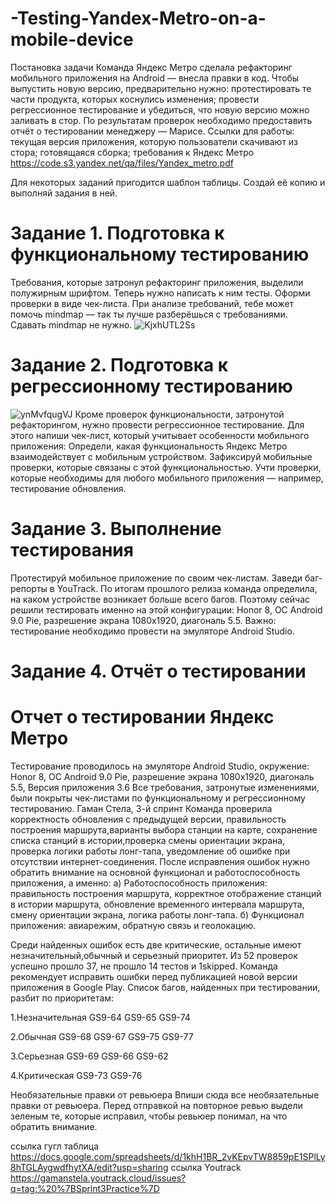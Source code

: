 # -Testing-Yandex-Metro-on-a-mobile-device
Постановка задачи
Команда Яндекс Метро сделала рефакторинг мобильного приложения на Android — внесла правки в код. Чтобы выпустить новую версию, предварительно нужно: 
протестировать те части продукта, которых коснулись изменения;
провести регрессионное тестирование и убедиться, что новую версию можно заливать в стор.
По результатам проверок необходимо предоставить отчёт о тестировании менеджеру — Марисе.
Ссылки для работы: 
текущая версия приложения, которую пользователи скачивают из стора;
готовящаяся сборка;
требования к Яндекс Метро https://code.s3.yandex.net/qa/files/Yandex_metro.pdf

Для некоторых заданий пригодится шаблон таблицы. Создай её копию и выполняй задания в ней.
# Задание 1. Подготовка к функциональному тестированию
Требования, которые затронул рефакторинг приложения, выделили полужирным шрифтом. Теперь нужно написать к ним тесты.  Оформи проверки в виде чек-листа.
При анализе требований, тебе может помочь mindmap — так ты лучше разберёшься с требованиями. Сдавать mindmap не нужно.
![KjxhUTL2Ss](https://github.com/user-attachments/assets/63da9413-3d66-444c-8b94-0dd757447d87)
# Задание 2. Подготовка к регрессионному тестированию
![ynMvfqugVJ](https://github.com/user-attachments/assets/91b94c20-ef9b-4b35-8c35-2c6dc4aae667)
Кроме проверок функциональности, затронутой рефакторингом, нужно провести регрессионное тестирование. Для этого напиши чек-лист, который учитывает особенности мобильного приложения: 
Определи, какая функциональность Яндекс Метро взаимодействует с мобильным устройством.
Зафиксируй мобильные проверки, которые связаны с этой функциональностью.
Учти проверки, которые необходимы для любого мобильного приложения — например, тестирование обновления.
# Задание 3. Выполнение тестирования
Протестируй мобильное приложение по своим чек-листам.
Заведи баг-репорты в YouTrack.
По итогам прошлого релиза команда определила, на каком устройстве возникает больше всего багов. Поэтому сейчас решили тестировать именно на этой конфигурации: Honor 8, ОС Android 9.0 Pie, разрешение экрана 1080х1920, диагональ 5.5. Важно: тестирование необходимо провести на эмуляторе Android Studio. 
# Задание 4. Отчёт о тестировании
# Отчет о тестировании Яндекс Метро
Тестирование проводилось на эмуляторе Android Studio, окружение: Honor 8, ОС Android 9.0 Pie, разрешение экрана 1080х1920, диагональ 5.5, Версия приложения 3.6 
Все требования, затронутые изменениями, были покрыты чек-листами по функциональному и регрессионному тестированию. 
	Гаман Стела, 3-й спринт
Команда проверила  корректность обновления с предыдущей версии, правильность построения маршрута,варианты выбора станции на карте, сохранение списка станций в истории,проверка смены ориентации экрана, проверка логики работы лонг-тапа, уведомление об ошибке при отсутствии интернет-соединения.
После исправления ошибок  нужно обратить внимание на основной функционал и работоспособность приложения, а именно:
а) Работоспособность приложения: правильность построения маршрута, корректное отображение станций в истории маршрута, обновление временного интервала маршрута, смену ориентации экрана, логика работы лонг-тапа.
б) Функционал приложения: авиарежим, обратную связь и геолокацию.

Среди найденных ошибок есть две критические, остальные имеют незначительный,обычный и серьезный приоритет. 
Из 52 проверок успешно прошло 37, не прошло 14 тестов и 1skipped.
Команда рекомендует исправить ошибки перед публикацией новой версии приложения в Google Play.
Список багов, найденных при тестировании, разбит по приоритетам:

1.Незначительная
 GS9-64 	GS9-65	 GS9-74

2.Обычная
GS9-68	GS9-67	GS9-75	GS9-77	

3.Серьезная
GS9-69	GS9-66 	GS9-62 

4.Критическая
GS9-73	GS9-76

Необязательные правки от ревьюера Впиши сюда все необязательные правки от ревьюера. Перед отправкой на повторное ревью выдели зеленым те, которые исправил, чтобы ревьюер понимал, на что обратить внимание.



ссылка гугл таблица https://docs.google.com/spreadsheets/d/1khH1BR_2vKEpvTW8859pE1SPlLy8hTGLAygwdfhytXA/edit?usp=sharing
ссылка Youtrack https://gamanstela.youtrack.cloud/issues?q=tag:%20%7BSprint3Practice%7D

